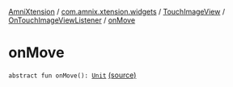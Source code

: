 [AmniXtension](../../../index.md) / [com.amnix.xtension.widgets](../../index.md) / [TouchImageView](../index.md) / [OnTouchImageViewListener](index.md) / [onMove](./on-move.md)

# onMove

`abstract fun onMove(): `[`Unit`](https://kotlinlang.org/api/latest/jvm/stdlib/kotlin/-unit/index.html) [(source)](https://github.com/AmniX/AmniXTension/tree/master/AmniXtension/src/main/java/com/amnix/xtension/widgets/TouchImageView.java#L1045)